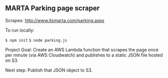 ## MARTA Parking page scraper

Scrapes: http://www.itsmarta.com/parking.aspx

To run locally:

`$ npm init`
`$ node parking.js`

Project Goal: Create an AWS Lambda function that scrapes the page once per minute (via AWS Cloudwatch) and publishes to a static JSON file hosted on S3.

Next step: Publish that JSON object to S3.

